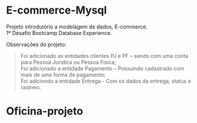 # E-commerce-Mysql
Projeto introdutório a modelagem de dados, E-commerce. <br>
1º Desafio Bootcamp Database Experience.

Observações do projeto: 
> Foi adicionado as entidades clientes PJ e PF – sendo com uma conta para Pessoa Jurídica ou Pessoa Física; <br>
> Foi adicionado a entidade Pagamento – Possuindo cadastrado com mais de uma forma de pagamento; <br>
> Foi adiciondo a entidade Entrega - Com os dados da entrega, status e rastreio.

# Oficina-projeto
